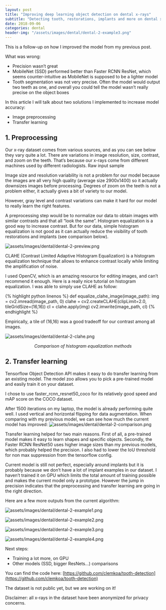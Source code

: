 ```yaml
---
layout: post
title: "Improving deep learning object detection on dental x-rays"
subtitle: "Detecting tooth, restorations, implants and more on dental x-rays with deep learning."
date: 2018-09-06
categories: dental
header-img: "/assets/images/dental/dental-2-example3.png"
---
```


This is a follow-up on how I improved the model from my previous post.

What was wrong:

- Precision wasn’t great
- MobileNet (SSD) performed better than Faster RCNN ResNet, which seems counter-intuitive as MobileNet is supposed to be a lighter model
- Tooth segmentation was not very precise. Often the model would output two teeth as one, and overall you could tell the model wasn’t really precise on the object boxes

In this article I will talk about two solutions I implemented to increase model accuracy:

- Image preprocessing
- Transfer learning

## 1. Preprocessing

Our x-ray dataset comes from various sources, and as you can see below they vary quite a lot. There are variations in image resolution, size, contrast, and zoom on the teeth. That’s because our x-rays come from different machines used by different radiologists.
Raw input sample

Image size and resolution variability is not a problem for our model because the images are all very high quality (average size 2900x1400) so it actually downsizes images before processing. Degrees of zoom on the teeth is not a problem either, it actually gives a bit of variety to our model.

However, gray level and contrast variations can make it hard for our model to really learn the right features.

A preprocessing step would be to normalize our data to obtain images with similar contrasts and that all “look the same”. Histogram equalization is a good way to increase contrast. But for our data, simple histogram equalization is not good as it can actually reduce the visibility of tooth restorations and implants (see comparison below).

![assets/images/dental/dental-2-preview.png](/assets/images/dental/dental-2-preview.png)

CLAHE (Contrast Limited Adaptive Histogram Equalization) is a histogram equalization technique that allows to enhance contrast locally while limiting the amplification of noise.

I used OpenCV, which is an amazing resource for editing images, and can’t recommend it enough. Here is a really nice tutorial on histogram equalization. I was able to simply use CLAHE as follow:

{% highlight python linenos %}
def equalize_clahe_image(image_path):
    img = cv2.imread(image_path, 0)
    clahe = cv2.createCLAHE(clipLimit=2.0, tileGridSize=(16,16))
    cl = clahe.apply(img)
    cv2.imwrite(image_path, cl)
{% endhighlight %}

Empirically, a tile of (16,16) was a good tradeoff for our contrast among all images.

![assets/images/dental/dental-2-clahe.png](/assets/images/dental/dental-2-clahe.png)
*<center>Comparison of histogram equalization methods</center>*

## 2. Transfer learning

Tensorflow Object Detection API makes it easy to do transfer learning from an existing model. The model zoo allows you to pick a pre-trained model and easily train it on your dataset.

I chose to use faster_rcnn_resnet50_coco for its relatively good speed and mAP score on the COCO dataset.

After 1500 iterations on my laptop, the model is already performing quite well. I used vertical and horizontal flipping for data augmentation. When comparing with my previous model, we can see how much the current model has improved:
![assets/images/dental/dental-2-comparison.png](/assets/images/dental/dental-2-comparison.png)


Transfer learning helped for two main reasons. First of all, a pre-trained model makes it easy to learn shapes and specific objects. Secondly, the Faster RCNN ResNet50 uses higher image sizes than my previous models, which probably helped the precision. I also had to lower the IoU threshold for non max suppression from the tensorflow config.

Current model is still not perfect, especially around implants but it is probably because we don’t have a lot of implant examples in our dataset. I haven’t trained it on GPU which limits the total amount of training possible and makes the current model only a prototype. However the jump in precision indicates that the preprocessing and transfer learning are going in the right direction.

Here are a few more outputs from the current algorithm:

![assets/images/dental/dental-2-example1.png](/assets/images/dental/dental-2-example1.png)

![assets/images/dental/dental-2-example2.png](/assets/images/dental/dental-2-example2.png)

![assets/images/dental/dental-2-example3.png](/assets/images/dental/dental-2-example3.png)

![assets/images/dental/dental-2-example4.png](/assets/images/dental/dental-2-example4.png)

Next steps:

- Training a lot more, on GPU
- Other models (SSD, bigger ResNets…) comparisons

You can find the code here: [https://github.com/clemkoa/tooth-detection](https://github.com/clemkoa/tooth-detection)

The dataset is not public yet, but we are working on it!

Disclaimer: all x-rays in the dataset have been anonymized for privacy concerns.
